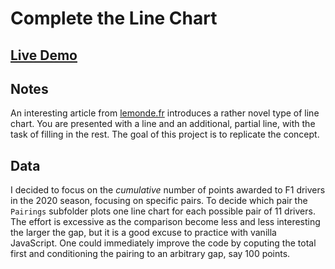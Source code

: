 # Complete the Line Chart

## [Live Demo](LIVE_DEMO_URL)

## Notes

An interesting article from [lemonde.fr](https://www.lemonde.fr/les-decodeurs/article/2020/02/13/comment-evoluent-les-inegalites-aux-etats-unis-tracez-la-courbe-de-ces-quatre-graphiques-pour-comprendre-l-injustice-fiscale_6029397_4355770.html) introduces a rather novel type of line chart. You are presented with a line and an additional, partial line, with the task of filling in the rest. The goal of this project is to replicate the concept.

## Data

I decided to focus on the _cumulative_ number of points awarded to F1 drivers in the 2020 season, focusing on specific pairs. To decide which pair the `Pairings` subfolder plots one line chart for each possible pair of 11 drivers. The effort is excessive as the comparison become less and less interesting the larger the gap, but it is a good excuse to practice with vanilla JavaScript. One could immediately improve the code by coputing the total first and conditioning the pairing to an arbitrary gap, say 100 points.
